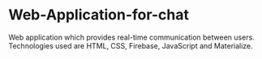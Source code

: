 # Web-Application-for-chat
Web application which provides real-time communication between users. Technologies used are HTML, CSS, Firebase, JavaScript and Materialize.

